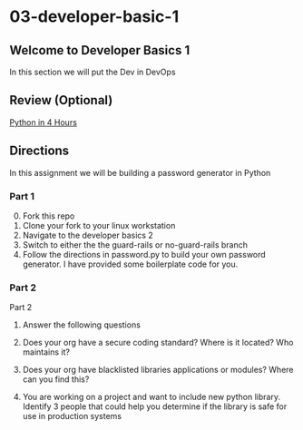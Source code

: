 # 03-developer-basic-1

## Welcome to Developer Basics 1

In this section we will put the Dev in DevOps

## Review (Optional)
[Python in 4 Hours](https://youtu.be/rfscVS0vtbw)


## Directions

In this assignment we will be building a password generator in Python

### Part 1

0. Fork this repo
1. Clone your fork to your linux workstation
2. Navigate to the developer basics 2
3. Switch to either the the guard-rails or no-guard-rails branch
4. Follow the directions in password.py to build your own password generator. I have provided some boilerplate code for you.

### Part 2

Part 2
1. Answer the following questions

2. Does your org have a secure coding standard? Where is it located? Who maintains it?

3. Does your org have blacklisted libraries applications or modules? Where can you find this?

4. You are working on a project and want to include new python library. Identify 3 people that could help you determine if the library is safe for use in production systems


